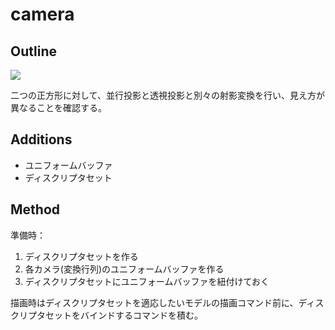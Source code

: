 # camera

## Outline

![](https://skdassoc.com/img/outer/Vulkan-Tutorial-06-camera.png)

二つの正方形に対して、並行投影と透視投影と別々の射影変換を行い、見え方が異なることを確認する。

## Additions

* ユニフォームバッファ
* ディスクリプタセット

## Method

準備時：

1. ディスクリプタセットを作る
1. 各カメラ(変換行列)のユニフォームバッファを作る
1. ディスクリプタセットにユニフォームバッファを紐付けておく

描画時はディスクリプタセットを適応したいモデルの描画コマンド前に、ディスクリプタセットをバインドするコマンドを積む。
